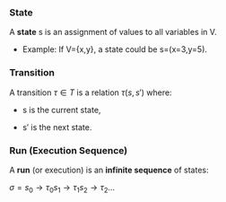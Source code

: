 ### **State**

A **state** s is an assignment of values to all variables in V.

- Example: If V={x,y}, a state could be s=(x=3,y=5).

### **Transition**

A transition $τ∈T$ is a relation $τ(s,s′)$ where:

- s is the current state,
    
- s′ is the next state.
    
### **Run (Execution Sequence)**

A **run** (or execution) is an **infinite sequence** of states:

$σ=s_0→τ_0s_1→τ_1s_2→τ_2…$